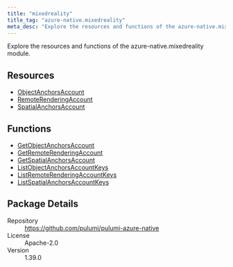 ```yaml
---
title: "mixedreality"
title_tag: "azure-native.mixedreality"
meta_desc: "Explore the resources and functions of the azure-native.mixedreality module."
---
```


<!-- WARNING: this file was generated by Pulumi Docs Generator. -->
<!-- Do not edit by hand unless you're certain you know what you are doing! -->

Explore the resources and functions of the azure-native.mixedreality module.

<h2 id="resources">Resources</h2>
<ul class="api">
    <li><a href="objectanchorsaccount" title="ObjectAnchorsAccount"><span class="symbol resource"></span>ObjectAnchorsAccount</a></li>
    <li><a href="remoterenderingaccount" title="RemoteRenderingAccount"><span class="symbol resource"></span>RemoteRenderingAccount</a></li>
    <li><a href="spatialanchorsaccount" title="SpatialAnchorsAccount"><span class="symbol resource"></span>SpatialAnchorsAccount</a></li>
</ul>

<h2 id="functions">Functions</h2>
<ul class="api">
    <li><a href="getobjectanchorsaccount" title="GetObjectAnchorsAccount"><span class="symbol function"></span>GetObjectAnchorsAccount</a></li>
    <li><a href="getremoterenderingaccount" title="GetRemoteRenderingAccount"><span class="symbol function"></span>GetRemoteRenderingAccount</a></li>
    <li><a href="getspatialanchorsaccount" title="GetSpatialAnchorsAccount"><span class="symbol function"></span>GetSpatialAnchorsAccount</a></li>
    <li><a href="listobjectanchorsaccountkeys" title="ListObjectAnchorsAccountKeys"><span class="symbol function"></span>ListObjectAnchorsAccountKeys</a></li>
    <li><a href="listremoterenderingaccountkeys" title="ListRemoteRenderingAccountKeys"><span class="symbol function"></span>ListRemoteRenderingAccountKeys</a></li>
    <li><a href="listspatialanchorsaccountkeys" title="ListSpatialAnchorsAccountKeys"><span class="symbol function"></span>ListSpatialAnchorsAccountKeys</a></li>
</ul>

<h2 id="package-details">Package Details</h2>
<dl class="package-details">
	<dt>Repository</dt>
	<dd><a href="https://github.com/pulumi/pulumi-azure-native">https://github.com/pulumi/pulumi-azure-native</a></dd>
	<dt>License</dt>
	<dd>Apache-2.0</dd>
	<dt>Version</dt>
	<dd>1.39.0</dd>
</dl>

